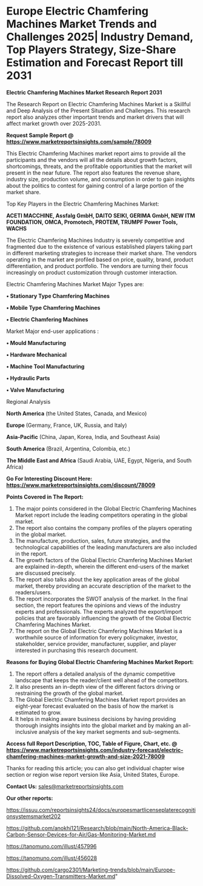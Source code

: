  # Europe Electric Chamfering Machines Market Trends and Challenges 2025| Industry Demand, Top Players Strategy, Size-Share Estimation and Forecast Report till 2031

<strong>Electric Chamfering Machines Market Research Report 2031</strong>

The Research Report on Electric Chamfering Machines Market is a Skillful and Deep Analysis of the Present Situation and Challenges. This research report also analyzes other important trends and market drivers that will affect market growth over 2025-2031.

<strong>Request Sample Report @ <a href=https://www.marketreportsinsights.com/sample/78009>https://www.marketreportsinsights.com/sample/78009</a></strong>

This Electric Chamfering Machines market report aims to provide all the participants and the vendors will all the details about growth factors, shortcomings, threats, and the profitable opportunities that the market will present in the near future. The report also features the revenue share, industry size, production volume, and consumption in order to gain insights about the politics to contest for gaining control of a large portion of the market share.

Top Key Players in the Electric Chamfering Machines Market:

<strong>ACETI MACCHINE, Assfalg GmbH, DAITO SEIKI, GERIMA GmbH, NEW ITM FOUNDATION, OMCA, Promotech, PROTEM, TRUMPF Power Tools, WACHS</strong>

The Electric Chamfering Machines Industry is severely competitive and fragmented due to the existence of various established players taking part in different marketing strategies to increase their market share. The vendors operating in the market are profiled based on price, quality, brand, product differentiation, and product portfolio. The vendors are turning their focus increasingly on product customization through customer interaction.

Electric Chamfering Machines Market Major Types are:

<strong>• Stationary Type Chamfering Machines

• Mobile Type Chamfering Machines

• Electric Chamfering Machines</strong>

Market Major end-user applications :

<strong>• Mould Manufacturing

• Hardware Mechanical

• Machine Tool Manufacturing

• Hydraulic Parts

• Valve Manufacturing</strong>

Regional Analysis

</u><strong><b>North America</b></strong> (the United States, Canada, and Mexico)

<strong><b>Europe </b></strong>(Germany, France, UK, Russia, and Italy)

<strong><b>Asia-Pacific</b></strong> (China, Japan, Korea, India, and Southeast Asia)

<strong><b>South America</b></strong> (Brazil, Argentina, Colombia, etc.)

<strong><b>The Middle East and Africa</b></strong> (Saudi Arabia, UAE, Egypt, Nigeria, and South Africa)

<strong>Go For Interesting Discount Here: <a href=https://www.marketreportsinsights.com/discount/78009>https://www.marketreportsinsights.com/discount/78009</a></strong>

<strong>Points Covered in The Report:</strong>
<ol>
  <li>The major points considered in the Global Electric Chamfering Machines Market report include the leading competitors operating in the global market.</li>
  <li>The report also contains the company profiles of the players operating in the global market.</li>
  <li>The manufacture, production, sales, future strategies, and the technological capabilities of the leading manufacturers are also included in the report.</li>
  <li>The growth factors of the Global Electric Chamfering Machines Market are explained in-depth, wherein the different end-users of the market are discussed precisely.</li>
  <li>The report also talks about the key application areas of the global market, thereby providing an accurate description of the market to the readers/users.</li>
  <li>The report incorporates the SWOT analysis of the market. In the final section, the report features the opinions and views of the industry experts and professionals. The experts analyzed the export/import policies that are favorably influencing the growth of the Global Electric Chamfering Machines Market.</li>
  <li>The report on the Global Electric Chamfering Machines Market is a worthwhile source of information for every policymaker, investor, stakeholder, service provider, manufacturer, supplier, and player interested in purchasing this research document.</li>
</ol>
<strong>Reasons for Buying Global Electric Chamfering Machines Market Report:</strong>

<ol>
  <li>The report offers a detailed analysis of the dynamic competitive landscape that keeps the reader/client well ahead of the competitors.</li>
  <li>It also presents an in-depth view of the different factors driving or restraining the growth of the global market.</li>
  <li>The Global Electric Chamfering Machines Market report provides an eight-year forecast evaluated on the basis of how the market is estimated to grow.</li>
  <li>It helps in making aware business decisions by having providing thorough insights insights into the global market and by making an all-inclusive analysis of the key market segments and sub-segments.</li>
</ol>
<strong>Access full Report Description, TOC, Table of Figure, Chart, etc. @ <a href=https://www.marketreportsinsights.com/industry-forecast/electric-chamfering-machines-market-growth-and-size-2021-78009>https://www.marketreportsinsights.com/industry-forecast/electric-chamfering-machines-market-growth-and-size-2021-78009</a></strong>


Thanks for reading this article; you can also get individual chapter wise section or region wise report version like Asia, United States, Europe.

<strong>Contact Us:</strong>
sales@marketreportsinsights.com

<strong>Our other reports:</strong>

<a href=https://issuu.com/reportsinsights24/docs/europesmartlicenseplaterecognitionsystemsmarket202>https://issuu.com/reportsinsights24/docs/europesmartlicenseplaterecognitionsystemsmarket202</a>

<a href=https://github.com/anokhi121/Research/blob/main/North-America-Black-Carbon-Sensor-Devices-for-Air/Gas-Monitoring-Market.md>https://github.com/anokhi121/Research/blob/main/North-America-Black-Carbon-Sensor-Devices-for-Air/Gas-Monitoring-Market.md</a>

<a href=https://tanomuno.com/illust/457996>https://tanomuno.com/illust/457996</a>

<a href=https://tanomuno.com/illust/456028>https://tanomuno.com/illust/456028</a>

<a href=https://github.com/cargo2301/Marketing-trends/blob/main/Europe-Dissolved-Oxygen-Transmitters-Market.md>https://github.com/cargo2301/Marketing-trends/blob/main/Europe-Dissolved-Oxygen-Transmitters-Market.md</a>"
